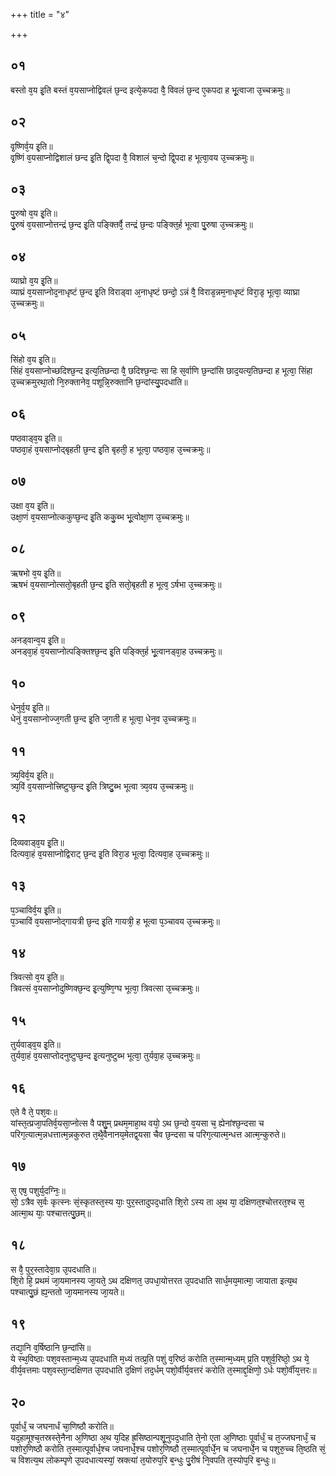 +++
title = "४"

+++
## ०१
बस्तो व᳘य इ᳘ति बस्तं व᳘यसाप्नोद्विवलं छ᳘न्द इत्ये᳘कपदा वै᳘ विवलं छ᳘न्द ए᳘कपदा ह भू᳘त्वाजा उ᳘च्चक्रमुः॥  
## ०२
वृ᳘ष्णिर्व᳘य इ᳘ति॥  
वृ᳘ष्णिं व᳘यसाप्नोद्विशालं छन्द इ᳘ति द्वि᳘पदा वै᳘ विशालं च᳘न्दो द्वि᳘पदा ह भूत्वा᳘वय उ᳘च्चक्रमुः॥  
## ०३
पु᳘रुषो व᳘य इ᳘ति॥  
पु᳘रुषं व᳘यसाप्नोत्तन्द्रं छ᳘न्द इ᳘ति पङ्क्तिर्वै᳘ तन्द्रं छ᳘न्दः पङ्क्ति᳘र्ह भूत्वा पु᳘रुषा उ᳘च्चक्रमुः॥  
## ०४
व्याघ्रो व᳘य इ᳘ति॥  
व्याघ्रं व᳘यसाप्नोद᳘नाधृष्टं छ᳘न्द इ᳘ति विराड्वा अ᳘नाधृष्टं छन्दो᳘ ऽन्नं वै᳘ विराड᳘न्नम᳘नाधृष्टं विरा᳘डृ भूत्वा᳘ व्याघ्रा उ᳘च्चक्रमुः॥  
## ०५
सिंहो व᳘य इ᳘ति॥  
सिंहं व᳘यसाप्नोच्छदिश्छ᳘न्द इत्य᳘तिछन्दा वै᳘ छदिश्छ᳘न्दः सा हि स᳘र्वाणि छ᳘न्दांसि छाद᳘यत्य᳘तिछन्दा ह भूत्वा᳘ सिंहा उ᳘च्चक्रमुरथा᳘तो नि᳘रुक्तानेव᳘ पशून्नि᳘रुक्तानि छ᳘न्दांस्यु᳘पदधाति॥  
## ०६
पष्ठवाड्व᳘य इ᳘ति॥  
पष्ठवा᳘हं व᳘यसाप्नोद्बृहती छ᳘न्द इ᳘ति बृहती᳘ ह भूत्वा᳘ पष्ठवा᳘ह उ᳘च्चक्रमुः॥  
## ०७
उक्षा व᳘य इ᳘ति॥  
उक्षा᳘णं व᳘यसाप्नोत्ककुप्छ᳘न्द इ᳘ति ककु᳘ब्भ भू᳘त्वोक्षा᳘ण उ᳘च्चक्रमुः॥  
## ०८
ऋषभो व᳘य इ᳘ति॥  
ऋषभं व᳘यसाप्नोत्सतो᳘बृहती छ᳘न्द इ᳘ति सतो᳘बृहती ह भूत्व᳘ ऽर्षभा उ᳘च्चक्रमुः॥  
## ०९
अनड्वान्व᳘य इ᳘ति॥  
अनड्वा᳘हं व᳘यसाप्नोत्पङ्क्तिश्छ᳘न्द इ᳘ति पङ्क्ति᳘र्ह भू᳘त्वानड्वा᳘ह उच्चक्रमुः॥  
## १०
धेनुर्व᳘य इ᳘ति॥  
धेनुं व᳘यसाप्नोज्ज᳘गती छ᳘न्द इ᳘ति ज᳘गती ह भूत्वा᳘ धेन᳘व उ᳘च्चक्रमुः॥  
## ११
त्र्य᳘विर्व᳘य इ᳘ति॥  
त्र्य᳘विं व᳘यसाप्नोत्त्रिष्टुप्छ᳘न्द इ᳘ति त्रिष्टु᳘ब्भ भूत्वा त्र्य᳘वय उ᳘च्चक्रमुः॥  
## १२
दिव्यवाड्व᳘य इ᳘ति॥  
दित्यवा᳘हं व᳘यसाप्नोद्विराट् छ᳘न्द इ᳘ति विरा᳘ड भूत्वा᳘ दित्यवा᳘ह उ᳘च्चक्रमुः॥  
## १३
प᳘ञ्चाविर्व᳘य इ᳘ति॥  
प᳘ञ्चाविं व᳘यसाप्नोद्गायत्री छ᳘न्द इ᳘ति गायत्री᳘ ह भूत्वा प᳘ञ्चावय उ᳘च्चक्रमुः॥  
## १४
त्रिवत्सो व᳘य इ᳘ति॥  
त्रिवत्सं व᳘यसाप्नोदुष्णिक्छ᳘न्द इ᳘त्युष्णि᳘ग्घ भूत्वा᳘ त्रिवत्सा उ᳘च्चक्रमुः॥  
## १५
तुर्यवाड्व᳘य इ᳘ति॥  
तुर्यवा᳘हं व᳘यसाप्तोदनुष्टुप्छ᳘न्द इ᳘त्यनुष्टुब्भ भूत्वा᳘ तुर्यवा᳘ह उ᳘च्चक्रमुः॥  
## १६
एते वै ते᳘ पश᳘वः॥  
यांस्त᳘त्प्रजा᳘पतिर्व᳘यसा᳘प्नोत्स वै पशु᳘म् प्रथम᳘माहा᳘थ वयो᳘ ऽथ छ᳘न्दो व᳘यसा च᳘ ह्येनांश्छ᳘न्दसा च परिग᳘त्यात्म᳘न्नधत्तात्म᳘न्नकुरुत त᳘थै᳘वैनानय᳘मेतद्व᳘यसा चैव छ᳘न्दसा च परिग᳘त्यात्म᳘न्धत्त आत्म᳘न्कुरुते॥  
## १७
स᳘ एष᳘ पशुर्य᳘दग्निः᳘॥  
सो᳘ ऽत्रैव स᳘र्वः कृत्स्नः सं᳘स्कृतस्त᳘स्य याः᳘ पुर᳘स्तादुपद᳘धाति शि᳘रो ऽस्य ता अ᳘थ या᳘ दक्षिणत᳘श्चोत्तरत᳘श्च स᳘ आत्मा᳘थ याः᳘ पश्चात्तत्पु᳘छम्॥  
## १८
स वै᳘ पुर᳘स्तादेवा᳘ग्र उ᳘पदधाति॥  
शि᳘रो हि᳘ प्रथमं जा᳘यमानस्य जा᳘यते᳘ ऽथ दक्षिणत᳘ उपधा᳘योत्तरत उ᳘पदधाति सार्ध᳘मय᳘मात्मा᳘ जायाता इत्य᳘थ पश्चात्पु᳘छं ह्य᳘न्ततो जा᳘यमानस्य जा᳘यते॥  
## १९
तद्या᳘नि व᳘र्षिष्ठानि छ᳘न्दांसि॥  
ये स्थ᳘विष्ठाः पश᳘वस्तान्म᳘ध्य उ᳘पदधाति म᳘ध्यं तत्प्र᳘ति पशुं व᳘रिष्ठं करोति त᳘स्मान्म᳘ध्यम् प्र᳘ति पशुर्व᳘रिष्ठो᳘ ऽथ ये᳘ वीर्य᳘वत्तमाः पश᳘वस्ता᳘न्दक्षिणत उ᳘पदधाति द᳘क्षिणं तद᳘र्धम् पशो᳘र्वीर्य᳘वत्तरं करोति त᳘स्माद्द᳘क्षिणो᳘ ऽर्धः पशो᳘र्वीय᳘त्तरः॥  
## २०
पूर्वार्धं᳘ च जघनार्धं चा᳘णिष्ठौ करोति॥  
यद᳘हामूश्च᳘तस्रस्ते᳘नैना अ᳘णिष्ठा अ᳘थ य᳘दिह ह्र᳘सिष्ठान्पशू᳘नुपद᳘धाति ते᳘नो एता अ᳘णिष्ठाः पूर्वार्धं᳘ च त᳘ज्जघनार्धं᳘ च पशोर᳘णिष्ठौ करोति त᳘स्मात्पूर्वार्ध᳘श्च जघनार्ध᳘श्च पशोर᳘णिष्ठौ त᳘स्मात्पूर्वार्धे᳘न च जघनार्धे᳘न च पशुरु᳘च्च ति᳘ष्ठति सं᳘ च विशत्य᳘थ लोकम्पृणे उ᳘पदधात्यस्यां᳘ स्रक्त्यां त᳘योरुप᳘रि ब᳘न्धुः पु᳘रीषं नि᳘वपति त᳘स्योप᳘रि ब᳘न्धुः॥  